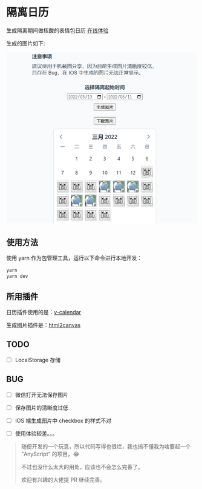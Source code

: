 # 隔离日历

生成隔离期间做核酸的表情包日历
[在线体验](https://quarantine-calendar.vercel.app/)

生成的图片如下:

![示例图片](./demo.png)



## 使用方法

使用 yarn 作为包管理工具，运行以下命令进行本地开发：
```shell
yarn
yarn dev
```
## 所用插件
日历插件使用的是：[v-calendar](https://github.com/nathanreyes/v-calendar)

生成图片插件是：[html2canvas](https://html2canvas.hertzen.com/)

## TODO
- [ ] LocalStorage 存储

## BUG

- [ ] 微信打开无法保存图片
- [ ] 保存图片的清晰度过低
- [ ] IOS 端生成图片中 checkbox 的样式不对
- [ ] 使用体验较差。。。




> 随便开发的一个玩意，所以代码写得也很烂，我也搞不懂我为啥要起一个 “AnyScript” 的项目。😂
>
> 不过也没什么太大的用处，应该也不会怎么完善了。
>
> 欢迎有兴趣的大佬提 PR 继续完善。
